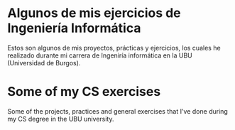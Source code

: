# Algunos de mis ejercicios de Ingeniería Informática
Estos son algunos de mis proyectos, prácticas y ejercicios, los cuales he realizado durante mi carrera de Ingeniría informática en la UBU (Universidad de Burgos).

# Some of my CS exercises
Some of the projects, practices and general exercises that I've done during my CS degree in the UBU university.
